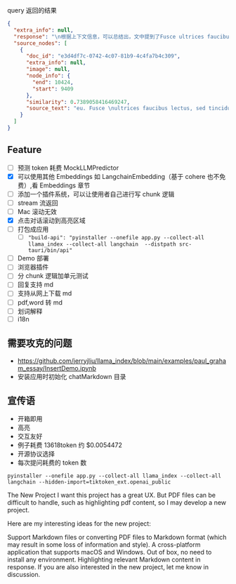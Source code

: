 query 返回的结果

```json
{
  "extra_info": null,
  "response": "\n根据上下文信息，可以总结出，文中提到了Fusce ultrices faucibus lectus，sed tincidunt massa sollicitud in vitae，Donec mollis metus neque，at vehicula lorem scelerisque at，Aenean sit amet nunc sed mauris tincidunt luctus at sed massa，Aliquam velit ligula，dapibus sed dui quis，vestibulum luctus orci，Phasellus vitae arcu eu magna eleifend hendrerit sed eget quam，Nulla facilisi，Duis eu posuere lorem，Sed malesuada ut ipsum vitae fermentum，Aliquam eget blandit augue，in iaculis sem，Quisque ac nulla ligula，Curabitur lacinia",
  "source_nodes": [
    {
      "doc_id": "e3d4df7c-0742-4c07-81b9-4c4fa7b4c309",
      "extra_info": null,
      "image": null,
      "node_info": {
        "end": 10424,
        "start": 9409
      },
      "similarity": 0.7389058416469247,
      "source_text": "eu. Fusce \nultrices faucibus lectus, sed tincidunt massa sollicitud in vitae. Donec mollis metus neque, at vehicula \nlorem scelerisque at. Aenean sit amet nunc sed mauris tincidunt luctus at sed massa. Aliquam velit \nligula, dapibus sed dui quis, vestibulum luctus orci.  \n \n \n \nPhasellus vitae arcu eu magna eleifend hendrerit sed eget quam. Nulla facilisi. Duis eu posuere \nlorem. Sed malesuada ut ipsum vitae fermentum. Aliquam eget blandit augue, in iaculis sem. \nQuisque ac nulla ligula. Curabitur lacinia leo erat, vitae ultrices metus ultrices congue. Pellentesque \nsemper fringil la libero. Ut faucibus purus vel arcu cursus, quis consequat massa ultrices. Praesent \nrutrum vehicula nunc sit amet consectetur.  Donec ut felis augue. Praesent vel ante massa. Nulla \nrutrum arcu vitae dolor aliquet pretium. Curabitur sed libero accumsan tur pis vestibulum porttitor et \ncondimentum sapien.  \n 0.00 zł2.00 zł4.00 zł6.00 zł8.00 zł10.00 zł12.00 zł14.00 zł16.00 zł\nItem 1 Item 2 Item 3 Item 4 Item 5Average sales"
    }
  ]
}
```

## Feature

- [ ] 预测 token 耗费 MockLLMPredictor
- [x] 可以使用其他 Embeddings 如 LangchainEmbedding（基于 cohere 也不免费）,看 Embeddings 章节
- [ ] 添加一个插件系统，可以让使用者自己进行写 chunk 逻辑
- [ ] stream 流返回
- [ ] Mac 滚动无效
- [x] 点击对话滚动到高亮区域
- [ ] 打包成应用
  - [ ] `"build-api": "pyinstaller --onefile app.py --collect-all llama_index --collect-all langchain  --distpath src-tauri/bin/api"`
- [ ] Demo 部署
- [ ] 浏览器插件
- [ ] 分 chunk 逻辑加单元测试
- [ ] 回复支持 md
- [ ] 支持从网上下载 md
- [ ] pdf,word 转 md
- [ ] 划词解释
- [ ] i18n

## 需要攻克的问题

- https://github.com/jerryjliu/llama_index/blob/main/examples/paul_graham_essay/InsertDemo.ipynb
- 安装应用时初始化 chatMarkdown 目录

## 宣传语

- 开箱即用
- 高亮
- 交互友好
- 例子耗费 13618token 约 $0.0054472
- 开源协议选择
- 每次提问耗费的 token 数

```
pyinstaller --onefile app.py --collect-all llama_index --collect-all langchain --hidden-import=tiktoken_ext.openai_public
```

The New Project
I want this project has a great UX. But PDF files can be difficult to handle, such as highlighting pdf content, so I may develop a new project.

Here are my interesting ideas for the new project:

Support Markdown files or converting PDF files to Markdown format (which may result in some loss of information and style).
A cross-platform application that supports macOS and Windows.
Out of box, no need to install any environment.
Highlighting relevant Markdown content in response.
If you are also interested in the new project, let me know in discussion.
